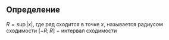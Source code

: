## Определение
$R = \sup|x|,$ где ряд сходится в точке $x,$ называется радиусом сходимости
$[-R;R]~-$ интервал сходимости 

